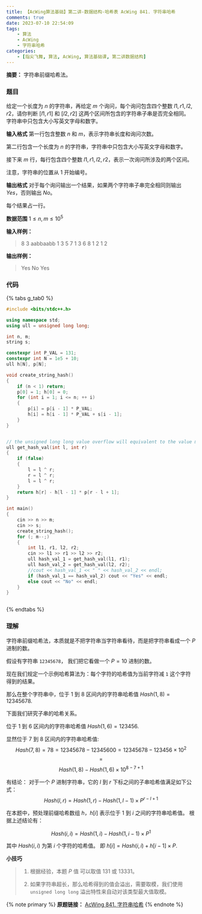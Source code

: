 ```yaml
---
title: 【AcWing算法基础】第二讲-数据结构-哈希表 AcWing 841. 字符串哈希
comments: true
date: 2023-07-10 22:54:09
tags:
    - 算法
    - AcWing 
    - 字符串哈希
categories:
    - [指尖飞舞, 算法, AcWing, 算法基础课, 第二讲数据结构]
---
```

__摘要：__
字符串前缀哈希法。
<!-- more -->

### 题目
给定一个长度为 $n$ 的字符串，再给定 $m$ 个询问，每个询问包含四个整数 $l1,r1,l2,r2$，请你判断 $[l1,r1]$ 和 $[l2,r2]$ 这两个区间所包含的字符串子串是否完全相同。
字符串中只包含大小写英文字母和数字。

__输入格式__
第一行包含整数 $n$ 和 $m$，表示字符串长度和询问次数。

第二行包含一个长度为 $n$ 的字符串，字符串中只包含大小写英文字母和数字。

接下来 $m$ 行，每行包含四个整数 $l1,r1,l2,r2$，表示一次询问所涉及的两个区间。

注意，字符串的位置从 $1$ 开始编号。

__输出格式__
对于每个询问输出一个结果，如果两个字符串子串完全相同则输出 $Yes$，否则输出 $No$。

每个结果占一行。

__数据范围__
$1≤n,m≤10^5$

__输入样例：__
> 8 3
> aabbaabb
> 1 3 5 7
> 1 3 6 8
> 1 2 1 2

__输出样例：__
> Yes
> No
> Yes

### 代码

{% tabs g_tab0 %}
<!-- tab C++ -->
```c++
#include <bits/stdc++.h>

using namespace std;
using ull = unsigned long long;

int n, m;
string s;

constexpr int P_VAL = 131;
constexpr int N = 1e5 + 10;
ull h[N], p[N];

void create_string_hash()
{
    if (n < 1) return;
    p[0] = 1; h[0] = 0;
    for (int i = 1; i <= n; ++ i)
    {
        p[i] = p[i - 1] * P_VAL;
        h[i] = h[i - 1] * P_VAL + s[i - 1]; 
    }
}


// the unsigned long long value overflow will equivalent to the value mod max value of unsigned long long 
ull get_hash_val(int l, int r)
{
    if (false) 
    {
        l = l ^ r;
        r = l ^ r;
        l = l ^ r;
    }
    return h[r] - h[l - 1] * p[r - l + 1];
}

int main()
{
    cin >> n >> m;
    cin >> s;
    create_string_hash();
    for (; m--;)
    {
        int l1, r1, l2, r2;
        cin >> l1 >> r1 >> l2 >> r2;
        ull hash_val_1 = get_hash_val(l1, r1);
        ull hash_val_2 = get_hash_val(l2, r2);
        //cout << hash_val_1 << " " << hash_val_2 << endl;
        if (hash_val_1 == hash_val_2) cout << "Yes" << endl;
        else cout << "No" << endl;
    }
}
```
<!-- endtab -->

<!-- tab Java -->
```java

```
<!-- endtab -->
{% endtabs %}


### 理解
字符串前缀哈希法，本质就是不把字符串当字符串看待，而是把字符串看成一个 $P$ 进制的数。

假设有字符串 `12345678`， 我们把它看做一个 $P = 10$ 进制的数。

现在我们规定一个示例哈希算法为：每个字符的哈希值为当前字符减 `1` 这个字符得到的结果。

那么在整个字符串中，位于 $1$ 到 $8$ 区间内的字符串哈希值 $Hash(1, 8) = 12345678$.

下面我们研究子串的哈希关系。

位于 $1$ 到 $6$ 区间内的字符串哈希值 $Hash(1, 6) = 123456$.

显然位于 $7$ 到 $8$ 区间内的字符串哈希值: 
$$Hash(7, 8) = 78 = 12345678 - 12345600 = 12345678 - 123456 \times 10^2$$
$$=$$
$$Hash(1, 8) - Hash(1, 6) \times 10^{8 - 7 + 1}$$

有结论：
对于一个 $P$ 进制字符串，它的 $l$ 到 $r$ 下标之间的子串哈希值满足如下公式：
$$Hash(l, r) = Hash(1, r) - Hash(1, l - 1) \times P^{r - l + 1}$$

在本题中，预处理前缀哈希数组 $h$，$h[i]$ 表示位于 $1$ 到 $i$ 之间的字符串哈希值。
根据上述结论有：

$$Hash(i, i) = Hash(1, i) - Hash(1, i - 1) \times P^{1}$$

其中 $Hash(i, i)$ 为第 $i$ 个字符的哈希值。
即 $h[i] = Hash(i, i) + h[i - 1] \times P$.

__小技巧__
> 1. 根据经验，本题 $P$ 值 可以取值 $131$ 或 $13331$。
>
> 2. 如果字符串超长，那么哈希得到的值会溢出，需要取模，我们使用 `unsigned long long` 溢出特性来自动对该类型最大值取模。

{% note primary %}
__原题链接：__ [AcWing 841. 字符串哈希](https://www.acwing.com/problem/content/843/)
{% endnote %}